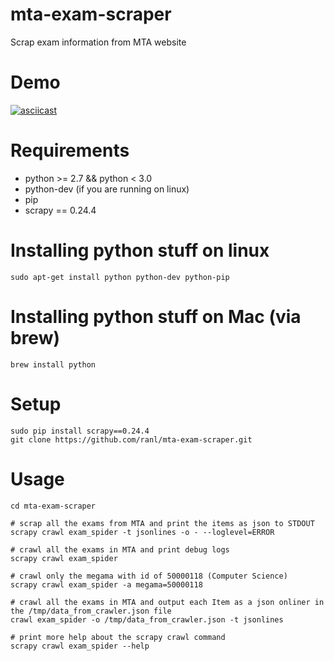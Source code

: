 # mta-exam-scraper
Scrap exam information from MTA website

# Demo
[![asciicast](https://asciinema.org/a/4trul1yd7kruv9hltyz3x5brj.png)](https://asciinema.org/a/4trul1yd7kruv9hltyz3x5brj)

# Requirements
* python >= 2.7 && python < 3.0
* python-dev (if you are running on linux)
* pip
* scrapy == 0.24.4

# Installing python stuff on linux
```
sudo apt-get install python python-dev python-pip
```

# Installing python stuff on Mac (via brew)
```
brew install python
```

# Setup
```
sudo pip install scrapy==0.24.4
git clone https://github.com/ranl/mta-exam-scraper.git
```

# Usage
```
cd mta-exam-scraper

# scrap all the exams from MTA and print the items as json to STDOUT
scrapy crawl exam_spider -t jsonlines -o - --loglevel=ERROR

# crawl all the exams in MTA and print debug logs
scrapy crawl exam_spider

# crawl only the megama with id of 50000118 (Computer Science)
scrapy crawl exam_spider -a megama=50000118

# crawl all the exams in MTA and output each Item as a json onliner in the /tmp/data_from_crawler.json file
crawl exam_spider -o /tmp/data_from_crawler.json -t jsonlines

# print more help about the scrapy crawl command
scrapy crawl exam_spider --help
```
